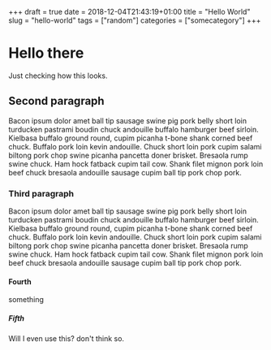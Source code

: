 +++
draft = true
date = 2018-12-04T21:43:19+01:00
title = "Hello World"
slug = "hello-world"
tags = ["random"]
categories = ["somecategory"]
+++

# Hello there

Just checking how this looks.

## Second paragraph

Bacon ipsum dolor amet ball tip sausage swine pig pork belly short loin turducken pastrami boudin chuck andouille buffalo hamburger beef sirloin. Kielbasa buffalo ground round, cupim picanha t-bone shank corned beef chuck. Buffalo pork loin kevin andouille. Chuck short loin pork cupim salami biltong pork chop swine picanha pancetta doner brisket. Bresaola rump swine chuck. Ham hock fatback cupim tail cow. Shank filet mignon pork loin beef chuck bresaola andouille sausage cupim ball tip pork chop pork.

### Third paragraph

Bacon ipsum dolor amet ball tip sausage swine pig pork belly short loin turducken pastrami boudin chuck andouille buffalo hamburger beef sirloin. Kielbasa buffalo ground round, cupim picanha t-bone shank corned beef chuck. Buffalo pork loin kevin andouille. Chuck short loin pork cupim salami biltong pork chop swine picanha pancetta doner brisket. Bresaola rump swine chuck. Ham hock fatback cupim tail cow. Shank filet mignon pork loin beef chuck bresaola andouille sausage cupim ball tip pork chop pork.

#### Fourth

something

##### Fifth

Will I even use this? don't think so.